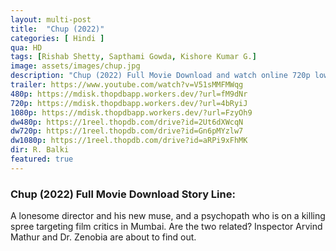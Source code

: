 ```yaml
---
layout: multi-post
title:  "Chup (2022)"
categories: [ Hindi ]
qua: HD
tags: [Rishab Shetty, Sapthami Gowda, Kishore Kumar G.]
image: assets/images/chup.jpg
description: "Chup (2022) Full Movie Download and watch online 720p low file size 500 mb."
trailer: https://www.youtube.com/watch?v=V51sMMFMWqg
480p: https://mdisk.thopdbapp.workers.dev/?url=fM9dNr
720p: https://mdisk.thopdbapp.workers.dev/?url=4bRyiJ
1080p: https://mdisk.thopdbapp.workers.dev/?url=FzyOh9
dw480p: https://1reel.thopdb.com/drive?id=2Ut6dXWcqN
dw720p: https://1reel.thopdb.com/drive?id=Gn6pMYzlw7
dw1080p: https://1reel.thopdb.com/drive?id=aRPi9xFhMK
dir: R. Balki
featured: true
---
```


### Chup (2022) Full Movie Download Story Line:
A lonesome director and his new muse, and a psychopath who is on a killing spree targeting film critics in Mumbai. Are the two related? Inspector Arvind Mathur and Dr. Zenobia are about to find out.